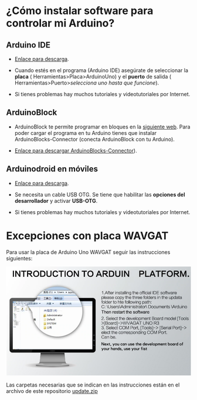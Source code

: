 # ¿Cómo instalar software para controlar mi Arduino? 

## Arduino IDE

- [Enlace para descarga](https://www.arduino.cc/en/Main/Software).

- Cuando estés en el programa (Arduino IDE) asegúrate de seleccionar la **placa** ( Herramientas>Placa>ArduinoUno) y el **puerto** de salida ( Herramientas>Puerto>_selecciona uno hasta que funcione_).

- Si tienes problemas hay muchos tutoriales y videotutoriales por Internet.


## ArduinoBlock

- ArduinoBlock te permite programar en bloques en la [siguiente web](http://www.arduinoblocks.com/). Para poder cargar el programa en tu Arduino tienes que instalar ArduinoBlocks-Connector (conecta ArduinoBlock con tu Arduino).

- [Enlace para descargar ArduinoBlocks-Connector](http://www.arduinoblocks.com/web/site/abconnector)).


## Arduinodroid en móviles

- [Enlace para descarga](https://play.google.com/store/apps/details?id=name.antonsmirnov.android.arduinodroid2&hl=es&gl=US).

- Se necesita un cable USB OTG. Se tiene que habilitar las **opciones del desarrollador** y activar **USB-OTG**.

- Si tienes problemas hay muchos tutoriales y videotutoriales por Internet.


# Excepciones con placa WAVGAT

Para usar la placa de Arduino Uno WAVGAT seguir las instrucciones siguientes:

![](wavgat_instrucction.png)

Las carpetas necesarias que se indican en las instrucciones están en el archivo de este repositorio [update.zip](update.zip)
